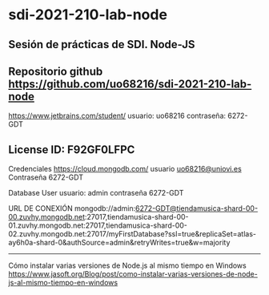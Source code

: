 # sdi-2021-210-lab-node
Sesión de prácticas de SDI. Node-JS
------------------------------------------
Repositorio github https://github.com/uo68216/sdi-2021-210-lab-node
------------------------------------------
https://www.jetbrains.com/student/
usuario: uo68216
contraseña: 6272-GDT

License ID:
F92GF0LFPC
------------------------------------------
Credenciales https://cloud.mongodb.com/
usuario uo68216@uniovi.es
Contraseña 6272-GDT

Database User
usuario: admin
contraseña 6272-GDT

URL DE CONEXIÓN
mongodb://admin:6272-GDT@tiendamusica-shard-00-00.zuvhy.mongodb.net:27017,tiendamusica-shard-00-01.zuvhy.mongodb.net:27017,tiendamusica-shard-00-02.zuvhy.mongodb.net:27017/myFirstDatabase?ssl=true&replicaSet=atlas-ay6h0a-shard-0&authSource=admin&retryWrites=true&w=majority

------------------------------------------
Cómo instalar varias versiones de Node.js al mismo tiempo en Windows 
https://www.jasoft.org/Blog/post/como-instalar-varias-versiones-de-node-js-al-mismo-tiempo-en-windows
